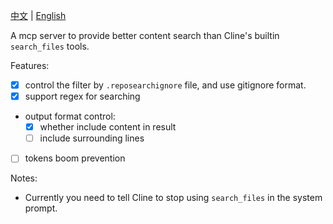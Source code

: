 [中文](./README.md) | [English](./README_en.md)

A mcp server to provide better content search than Cline's builtin `search_files` tools.

Features:
- [x] control the filter by `.reposearchignore` file, and use gitignore format.
- [x] support regex for searching
- output format control:
  - [x] whether include content in result
  - [ ] include surrounding lines
- [ ] tokens boom prevention

Notes:
- Currently you need to tell Cline to stop using `search_files` in the system prompt.